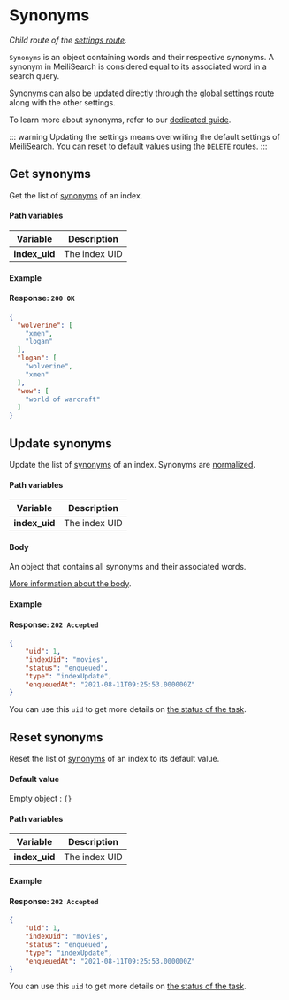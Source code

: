 # Synonyms

_Child route of the [settings route](/reference/api/settings.md)._

`Synonyms` is an object containing words and their respective synonyms. A synonym in MeiliSearch is considered equal to its associated word in a search query.

Synonyms can also be updated directly through the [global settings route](/reference/api/settings.md#update-settings) along with the other settings.

To learn more about synonyms, refer to our [dedicated guide](/reference/features/synonyms.md).

::: warning
Updating the settings means overwriting the default settings of MeiliSearch. You can reset to default values using the `DELETE` routes.
:::

## Get synonyms

<RouteHighlighter method="GET" route="/indexes/:index_uid/settings/synonyms"/>

Get the list of [synonyms](/reference/features/synonyms.md) of an index.

#### Path variables

| Variable      | Description   |
| ------------- | ------------- |
| **index_uid** | The index UID |

#### Example

<CodeSamples id="get_synonyms_1" />

#### Response: `200 OK`

```json
{
  "wolverine": [
    "xmen",
    "logan"
  ],
  "logan": [
    "wolverine",
    "xmen"
  ],
  "wow": [
    "world of warcraft"
  ]
}
```

## Update synonyms

<RouteHighlighter method="POST" route="/indexes/:index_uid/settings/synonyms"/>

Update the list of [synonyms](/reference/features/synonyms.md) of an index. Synonyms are [normalized](/reference/features/synonyms.md#normalization).

#### Path variables

| Variable      | Description   |
| ------------- | ------------- |
| **index_uid** | The index UID |

#### Body

An object that contains all synonyms and their associated words.

[More information about the body](/reference/features/settings.md#synonyms).

#### Example

<CodeSamples id="update_synonyms_1" />

#### Response: `202 Accepted`

```json
{
    "uid": 1,
    "indexUid": "movies",
    "status": "enqueued",
    "type": "indexUpdate",
    "enqueuedAt": "2021-08-11T09:25:53.000000Z"
}
```

You can use this `uid` to get more details on [the status of the task](/reference/api/tasks.md#get-task-status-by-uid).

## Reset synonyms

<RouteHighlighter method="DELETE" route="/indexes/:index_uid/settings/synonyms"/>

Reset the list of [synonyms](/reference/features/synonyms.md) of an index to its default value.

#### Default value

Empty object : `{}`

#### Path variables

| Variable      | Description   |
| ------------- | ------------- |
| **index_uid** | The index UID |

#### Example

<CodeSamples id="reset_synonyms_1" />

#### Response: `202 Accepted`

```json
{
    "uid": 1,
    "indexUid": "movies",
    "status": "enqueued",
    "type": "indexUpdate",
    "enqueuedAt": "2021-08-11T09:25:53.000000Z"
}
```

You can use this `uid` to get more details on [the status of the task](/reference/api/tasks.md#get-task-status-by-uid).
